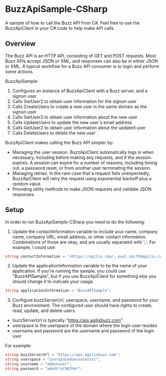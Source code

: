 # BuzzApiSample-CSharp

A sample of how to call the Buzz API from C#. Feel free to use the BuzzApiClient in your C# code to help make API calls.

Overview
-----------
The Buzz API is an HTTP API, consisting of GET and POST requests. Most Buzz APIs
accept JSON or XML, and responses can also be in either JSON or XML. A typical 
workflow for a Buzz API consumer is to login and perform some actions.

BuzzApiSample:
1. Configures an instance of BuzzApiClient with a Buzz server, and a signon user.
2. Calls GetUser2 to obtain user information for the signon user
3. Calls CreateUsers to create a new user in the same domain as the signon user
4. Calls GetUser2 to obtain user information about the new user
5. Calls UpdateUsers to update the new user's email address
6. Calls GetUser2 to obtain user information about the updated user
7. Calls DeleteUsers to delete the new user

BuzzApiClient makes calling the Buzz API simpler by:
- Managing the user session. BuzzApiClient automatically logs in when necessary, including
before making any requests, and if the session expires. A session can expire for a number of
reasons, including timing out, a password reset, or from another user terminating the session.
- Managing retries. In the rare case that a request fails unexpectedly, BuzzApiClient will
retry the request using exponential backoff plus a random value.
- Providing utility methods to make JSON requests and validate JSON responses.

Setup
-----------
In order to run BuzzApiSample-CSharp you need to do the following:

1. Update the contactInformation variable to include your name, company name, company URL, 
email address, or other contact information. Combinations of those are okay, and are usually 
separated with ';'. For example, I could use:
```cs
string contactInformation = "+https://agilix.com/; paul.smith@agilix.com";
```

2. Update the applicationInformation variable to be the name of your application. If you're 
running the sample, you could use "BuzzAPISample", but if you use BuzzApiClient for something 
else you should change it to indicate your usage.
```cs
string applicationInformation = "BuzzAPISample";
```

3. Configure buzzServerUrl, userspace, username, and password for your Buzz environment. The 
configured user should have rights to create, read, update, and delete users.
- buzzServerUrl is typically "https://api.agilixbuzz.com". 
- userspace is the userspace of the domain where the login user resides
- username and password are the username and password of the login user

For example:
```cs
string buzzServerUrl = "https://api.agilixbuzz.com";
string userspace = "userspacedoesnotexist";
string username = "adminuser";
string password = "xWv6V*uC9@7hm!";
```
